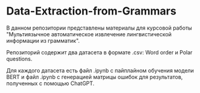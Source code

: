 # Data-Extraction-from-Grammars

В данном репозитории представлены материалы для курсовой работы "Мультиязычное автоматическое извлечение лингвистической информации из грамматик". 

Репозиторий содержит два датасета в формате .csv: Word order и Polar questions. 

Для каждого датасета есть файл .ipynb с пайплайном обучения модели BERT и файл .ipynb с генерацией матрицы ошибок для результатов, полученных с помощью ChatGPT.
